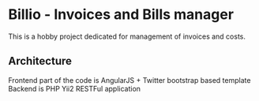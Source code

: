 Billio - Invoices and Bills manager
===================================

This is a hobby project dedicated for management of invoices and costs.

Architecture 
------------

Frontend part of the code is AngularJS + Twitter bootstrap based template
Backend is PHP Yii2 RESTFul application

